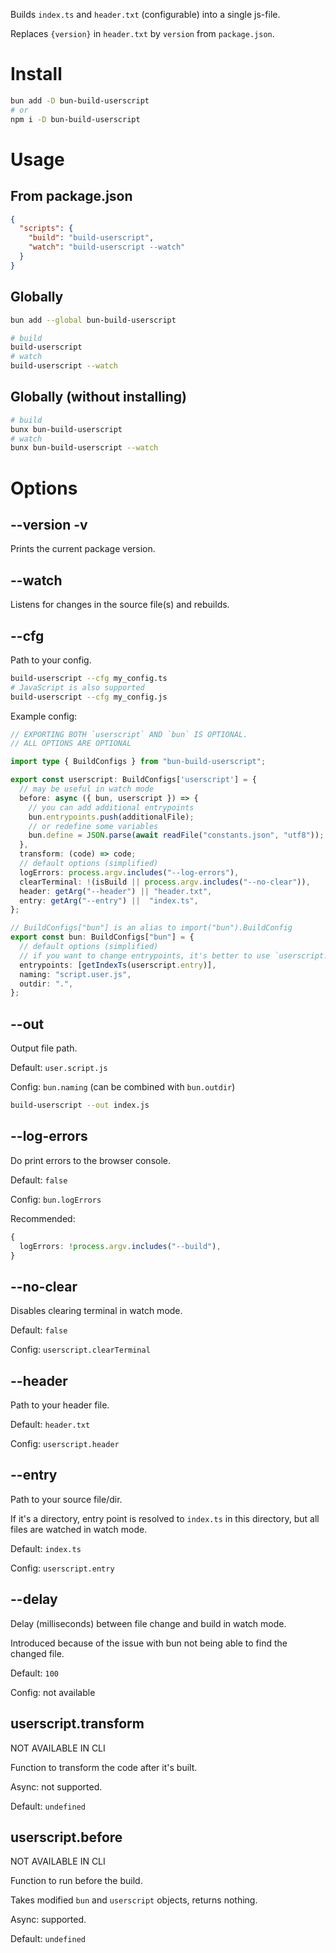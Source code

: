 Builds `index.ts` and `header.txt` (configurable) into a single js-file.

Replaces `{version}` in `header.txt` by `version` from `package.json`.

# Install

```sh
bun add -D bun-build-userscript
# or
npm i -D bun-build-userscript
```

# Usage

## From package.json

```json
{
  "scripts": {
    "build": "build-userscript",
    "watch": "build-userscript --watch"
  }
}
```

## Globally

```sh
bun add --global bun-build-userscript

# build
build-userscript
# watch
build-userscript --watch
```

## Globally (without installing)

```sh
# build
bunx bun-build-userscript
# watch
bunx bun-build-userscript --watch
```

# Options

## --version -v

Prints the current package version.

## --watch

Listens for changes in the source file(s) and rebuilds.

## --cfg

Path to your config.

```bash
build-userscript --cfg my_config.ts
# JavaScript is also supported
build-userscript --cfg my_config.js
```

Example config:

```ts
// EXPORTING BOTH `userscript` AND `bun` IS OPTIONAL.
// ALL OPTIONS ARE OPTIONAL

import type { BuildConfigs } from "bun-build-userscript";

export const userscript: BuildConfigs['userscript'] = {
  // may be useful in watch mode
  before: async ({ bun, userscript }) => {
    // you can add additional entrypoints
    bun.entrypoints.push(additionalFile);
    // or redefine some variables
    bun.define = JSON.parse(await readFile("constants.json", "utf8"));
  },
  transform: (code) => code;
  // default options (simplified)
  logErrors: process.argv.includes("--log-errors"),
  clearTerminal: !(isBuild || process.argv.includes("--no-clear")),
  header: getArg("--header") || "header.txt",
  entry: getArg("--entry") ||  "index.ts",
};

// BuildConfigs["bun"] is an alias to import("bun").BuildConfig
export const bun: BuildConfigs["bun"] = {
  // default options (simplified)
  // if you want to change entrypoints, it's better to use `userscript.before` instead
  entrypoints: [getIndexTs(userscript.entry)],
  naming: "script.user.js",
  outdir: ".",
};
```

## --out

Output file path.

Default: `user.script.js`

Config: `bun.naming` (can be combined with `bun.outdir`)

```bash
build-userscript --out index.js
```

## --log-errors

Do print errors to the browser console.

Default: `false`

Config: `bun.logErrors`

Recommended:

```ts
{
  logErrors: !process.argv.includes("--build"),
}
```

## --no-clear

Disables clearing terminal in watch mode.

Default: `false`

Config: `userscript.clearTerminal`

## --header

Path to your header file.

Default: `header.txt`

Config: `userscript.header`

## --entry

Path to your source file/dir.

If it's a directory, entry point is resolved to `index.ts`
in this directory, but all files are watched in watch mode.

Default: `index.ts`

Config: `userscript.entry`

## --delay

Delay (milliseconds) between file change and build in watch mode.

Introduced because of the issue with bun not being able to find the changed file.

Default: `100`

Config: not available

## userscript.transform

NOT AVAILABLE IN CLI

Function to transform the code after it's built.

Async: not supported.

Default: `undefined`

## userscript.before

NOT AVAILABLE IN CLI

Function to run before the build.

Takes modified `bun` and `userscript` objects, returns nothing.

Async: supported.

Default: `undefined`
